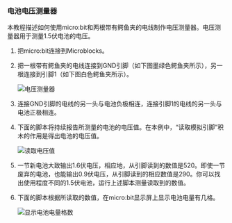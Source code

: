 ### 电池电压测量器

本教程描述如何使用micro:bit和两根带有鳄鱼夹的电线制作电压测量器。电压测量器用于测量1.5伏电池的电压。

1. 把micro:bit连接到Microblocks。
2. 把一根带有鳄鱼夹的电线连接到GND引脚（如下图墨绿色鳄鱼夹所示），另一根连接到引脚1（如下图白色鳄鱼夹所示）。

    ![电压测量器](battery-tester.png)

3. 连接GND引脚的电线的另一头与电池负极相连，连接引脚1的电线的另一头与电池正极相连。
4. 下面的脚本将持续报告所测量的电池的电压值。在本例中，“读取模拟引脚”积木的作用是得出电池的电压值。

    ![读取电压值](read-analog-pin-1.png)

5. 一节新电池大致输出1.6伏电压，相应地，从引脚读到的数值是520。即使一节废弃的电池，也能输出0.9伏电压，从引脚读到的相应数值是290。你可以找出使用程度不同的1.5伏电池，运行上述脚本测量读取到的数值。

6. 下面的脚本根据所读取的数值，在micro:bit显示屏上显示电池电量有几格。

    ![显示电池电量格数](dianchi-dianliang.png)

